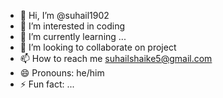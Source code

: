 - 👋 Hi, I’m @suhail1902
- 👀 I’m interested in coding
- 🌱 I’m currently learning ...
- 💞️ I’m looking to collaborate on project
- 📫 How to reach me suhailshaike5@gmail.com
- 😄 Pronouns: he/him
- ⚡ Fun fact: ...

<!---
suhail1902/suhail1902 is a ✨ special ✨ repository because its `README.md` (this file) appears on your GitHub profile.
You can click the Preview link to take a look at your changes.
--->
